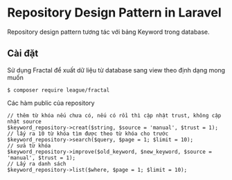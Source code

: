 # Repository Design Pattern in Laravel
Repository design pattern tương tác với bảng Keyword trong database.

## Cài đặt
Sử dụng Fractal để xuất dữ liệu từ database sang view theo định dạng mong muốn

```
$ composer require league/fractal
```

Các hàm public của repository

```
// thêm từ khóa nếu chưa có, nếu có rồi thì cập nhật trust, không cập nhật source
$keyword_repository->creat($string, $source = 'manual', $trust = 1);
// lấy ra 10 từ khóa tìm được theo từ khóa cho trước
$keyword_repository->search($query, $page = 1; $limit = 10);
// sửa từ khóa
$keyword_repository->improve($old_keyword, $new_keyword, $source = 'manual', $trust = 1);
// Lấy ra danh sách
$keyword_repository->list($where, $page = 1; $limit = 10);
```
